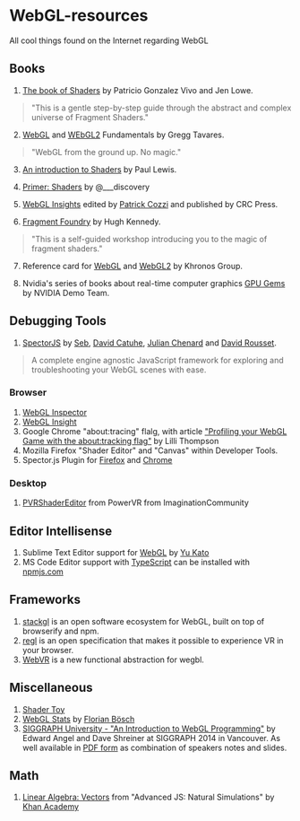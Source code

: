 # WebGL-resources
All cool things found on the Internet regarding WebGL

## Books
1. [The book of Shaders](https://thebookofshaders.com/) by Patricio Gonzalez Vivo and Jen Lowe.

> "This is a gentle step-by-step guide through the abstract and complex universe of Fragment Shaders."

2. [WebGL](https://webglfundamentals.org) and [WEbGL2](https://webgl2fundamentals.org/) Fundamentals by Gregg Tavares.

> "WebGL from the ground up. No magic."

3. [An introduction to Shaders](https://aerotwist.com/tutorials/an-introduction-to-shaders-part-1/) by Paul Lewis.

4. [Primer: Shaders](https://notes.underscorediscovery.com/shaders-a-primer/) by @___discovery

5. [WebGL Insights](http://webglinsights.com/) edited by [Patrick Cozzi](https://twitter.com/pjcozzi) and published by CRC Press.

6. [Fragment Foundry](http://hughsk.io/fragment-foundry/chapters/01-hello-world.html) by Hugh Kennedy.

> "This is a self-guided workshop introducing you to the magic of fragment shaders."

7. Reference card for [WebGL](https://www.khronos.org/files/webgl/webgl-reference-card-1_0.pdf) and [WebGL2](https://www.khronos.org/files/webgl20-reference-guide.pdf) by Khronos Group. 

8. Nvidia's series of books about real-time computer graphics [GPU Gems](https://developer.nvidia.com/gpugems/GPUGems/gpugems_pref01.html) by NVIDIA Demo Team.

## Debugging Tools
1. [SpectorJS](http://spector.babylonjs.com/) by [Seb](https://github.com/sebavan), [David Catuhe](https://twitter.com/deltakosh), [Julian Chenard](https://twitter.com/Temechon) and [David Rousset](https://twitter.com/davrous).
> A complete engine agnostic JavaScript framework for exploring and troubleshooting your WebGL scenes with ease.

### Browser 
1. [WebGL Inspector](https://chrome.google.com/webstore/detail/webgl-inspector/ogkcjmbhnfmlnielkjhedpcjomeaghda) 
2. [WebGL Insight](https://chrome.google.com/webstore/detail/webgl-insight/djdcbmfacaaocoomokenoalbomllhnko) 
3. Google Chrome "about:tracing" flalg, with article ["Profiling your WebGL Game with the about:tracking flag"](https://www.html5rocks.com/en/tutorials/games/abouttracing/) by Lilli Thompson
4. Mozilla Firefox "Shader Editor" and "Canvas" within Developer Tools.
5. Spector.js Plugin for [Firefox](https://addons.mozilla.org/en-US/firefox/addon/spector-js/) and [Chrome](https://chrome.google.com/webstore/detail/spectorjs/denbgaamihkadbghdceggmchnflmhpmk?hl=fil)

### Desktop
1. [PVRShaderEditor](https://community.imgtec.com/developers/powervr/tools/pvrshadereditor/) from PowerVR from ImaginationCommunity


## Editor Intellisense
1. Sublime Text Editor support for [WebGL](https://github.com/katsew/WebGLCompletions) by [Yu Kato](http://katsew.github.io/)
2. MS Code Editor support with [TypeScript](https://github.com/DefinitelyTyped/DefinitelyTyped/tree/master/types/webgl-ext) can be installed with [npmjs.com](https://www.npmjs.com/package/@types/webgl-ext)

## Frameworks
1. [stackgl](https://stack.gl/) is an open software ecosystem for WebGL, built on top of browserify and npm.
2. [regl](http://regl.party/) is an open specification that makes it possible to experience VR in your browser.
3. [WebVR](https://webvr.info/) is a new functional abstraction for wegbl.

## Miscellaneous
1. [Shader Toy](https://www.shadertoy.com/)
2. [WebGL Stats](https://webglstats.com/webgl) by [Florian Bösch](https://twitter.com/pyalot)
3. [SIGGRAPH University - "An Introduction to WebGL Programming"](https://www.youtube.com/watch?v=tgVLb6fOVVc) by Edward Angel and Dave Shreiner at SIGGRAPH 2014 in Vancouver. As well available in [PDF form](https://www.cs.unm.edu/~angel/SIGGRAPH14/Introduction%20to%20WebGL%20Programming.pdf) as combination of speakers notes and slides.

## Math
1. [Linear Algebra: Vectors](https://www.khanacademy.org/computing/computer-programming/programming-natural-simulations/programming-vectors/a/intro-to-vectors) from "Advanced JS: Natural Simulations" by [Khan Academy](https://www.khanacademy.org/computing/computer-programming/programming-natural-simulations)
